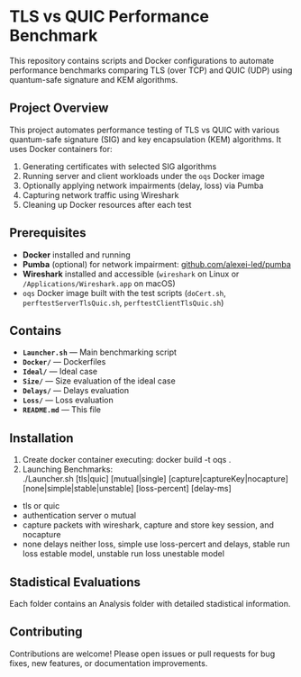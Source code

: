 # TLS vs QUIC Performance Benchmark

This repository contains scripts and Docker configurations to automate performance benchmarks comparing TLS (over TCP) and QUIC (UDP) using quantum-safe signature and KEM algorithms.

## Project Overview

This project automates performance testing of TLS vs QUIC with various quantum-safe signature (SIG) and key encapsulation (KEM) algorithms. It uses Docker containers for:

1. Generating certificates with selected SIG algorithms  
2. Running server and client workloads under the `oqs` Docker image  
3. Optionally applying network impairments (delay, loss) via Pumba  
4. Capturing network traffic using Wireshark  
5. Cleaning up Docker resources after each test

## Prerequisites

- **Docker** installed and running  
- **Pumba** (optional) for network impairment: [github.com/alexei-led/pumba](https://github.com/alexei-led/pumba)  
- **Wireshark** installed and accessible (`wireshark` on Linux or `/Applications/Wireshark.app` on macOS)  
- `oqs` Docker image built with the test scripts (`doCert.sh`, `perftestServerTlsQuic.sh`, `perftestClientTlsQuic.sh`)  

## Contains

- **`Launcher.sh`** — Main benchmarking script  
- **`Docker/`** — Dockerfiles  
- **`Ideal/`** — Ideal case  
- **`Size/`** — Size evaluation of the ideal case  
- **`Delays/`** — Delays evaluation  
- **`Loss/`** — Loss evaluation  
- **`README.md`** — This file 


   

## Installation
1. Create docker container executing: docker build -t oqs .
2. Launching Benchmarks:  
  ./Launcher.sh [tls|quic] [mutual|single] [capture|captureKey|nocapture] [none|simple|stable|unstable] [loss-percent] [delay-ms]
  - tls or quic
  - authentication server o mutual
  - capture packets with wireshark, capture and store key session, and nocapture
  - none delays neither loss, simple use loss-percert and delays, stable run loss estable model, unstable run loss unestable model

## Stadistical Evaluations
Each folder contains an Analysis folder with detailed stadistical information.

## Contributing
Contributions are welcome! Please open issues or pull requests for bug fixes, new features, or documentation improvements.

